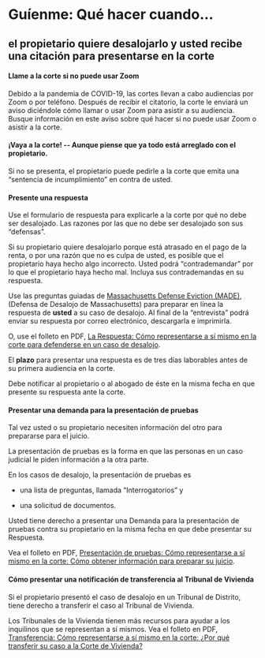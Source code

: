 ﻿# Guíenme: Qué hacer cuando...

## el propietario quiere desalojarlo y usted recibe una citación para presentarse en la corte

#### Llame a la corte si no puede usar Zoom

Debido a la pandemia de COVID-19, las cortes llevan a cabo audiencias por Zoom o por teléfono. Después de recibir el citatorio, la corte le enviará un aviso diciéndole cómo llamar o usar Zoom para asistir a su audiencia. Busque información en este aviso sobre qué hacer si no puede usar Zoom o asistir a la corte.

#### ¡Vaya a la corte! -- Aunque piense que ya todo está arreglado con el propietario.

Si no se presenta, el propietario puede pedirle a la corte que emita una “sentencia de incumplimiento” en contra de usted.

#### Presente una respuesta

Use el formulario de respuesta para explicarle a la corte por qué no debe ser desalojado. Las razones por las que no debe ser desalojado son sus “defensas”.

Si su propietario quiere desalojarlo porque está atrasado en el pago de la renta, o por una razón que no es culpa de usted, es posible que el propietario haya hecho algo incorrecto. Usted podrá “contrademandar” por lo que el propietario haya hecho mal. Incluya sus contrademandas en su respuesta.

Use las preguntas guiadas de [Massachusetts Defense Eviction (MADE)](https://www.masslegalhelp.org/made), (Defensa de Desalojo de Massachusetts) para preparar en línea  la respuesta de **usted** a su caso de desalojo. Al final de la “entrevista” podrá enviar su respuesta por correo electrónico, descargarla e imprimirla.

O, use el folleto en PDF, [La Respuesta: ](https://www.masslegalhelp.org/housing/lt1-booklet-3-answer.pdf)[ ](https://www.masslegalhelp.org/housing/lt1-booklet-3-answer.pdf)[Cómo representarse a sí mismo en la corte para defenderse en un caso de desalojo](https://www.masslegalhelp.org/housing/lt1-booklet-3-answer.pdf).

El **plazo** para presentar una respuesta es de tres días laborables antes de su primera audiencia en la corte.

Debe notificar al propietario o al abogado de éste en la misma fecha en que presente su respuesta ante la corte.

#### Presentar una demanda para la presentación de pruebas

Tal vez usted o su propietario necesiten información del otro para prepararse para el juicio.

La presentación de pruebas es la forma en que las personas en un caso judicial le piden información a la otra parte.

En los casos de desalojo, la presentación de pruebas es

- una lista de preguntas, llamada “Interrogatorios” y

- una solicitud de documentos.

Usted tiene derecho a presentar una Demanda para la presentación de pruebas contra su propietario en la misma fecha en que debe presentar su Respuesta.

Vea el folleto en PDF, [Presentación de pruebas:](https://www.masslegalhelp.org/housing/lt1-booklet-4-discovery.pdf)[ ](https://www.masslegalhelp.org/housing/lt1-booklet-4-discovery.pdf)[Cómo representarse a sí mismo en la corte:](https://www.masslegalhelp.org/housing/lt1-booklet-4-discovery.pdf)[ ](https://www.masslegalhelp.org/housing/lt1-booklet-4-discovery.pdf)[Cómo obtener información para preparar su juicio](https://www.masslegalhelp.org/housing/lt1-booklet-4-discovery.pdf).

#### Cómo presentar una notificación de transferencia al Tribunal de Vivienda

Si el propietario presentó el caso de desalojo en un Tribunal de Distrito, tiene derecho a transferir el caso al Tribunal de Vivienda.

Los Tribunales de la Vivienda tienen más recursos para ayudar a los inquilinos que se representan a sí mismos. Vea el folleto en PDF, [Transferencia:](https://www.masslegalhelp.org/housing/lt1-booklet-5-transfer.pdf)[ ](https://www.masslegalhelp.org/housing/lt1-booklet-5-transfer.pdf)[Cómo representarse a sí mismo en la corte:](https://www.masslegalhelp.org/housing/lt1-booklet-5-transfer.pdf)[ ](https://www.masslegalhelp.org/housing/lt1-booklet-5-transfer.pdf)[¿Por qué transferir su caso a la Corte de Vivienda?](https://www.masslegalhelp.org/housing/lt1-booklet-5-transfer.pdf)
